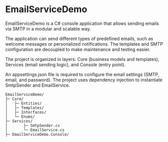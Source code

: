 
# EmailServiceDemo

EmailServiceDemo is a C# console application that allows sending emails via SMTP in a modular and scalable way.

The application can send different types of predefined emails, such as welcome messages or personalized notifications. The templates and SMTP configuration are decoupled to make maintenance and testing easier.

The project is organized in layers: Core (business models and templates), Services (email sending logic), and Console (entry point).

An appsettings.json file is required to configure the email settings (SMTP, email, and password). The project uses dependency injection to instantiate SmtpSender and EmailService.

```
EmailServiceDemo/
├─ Core/
│   ├─ Entities/
│   ├─ Templates/
│   ├─ Interfaces/
│   └─ Enums/
├─ Services/
│       ├─ SmtpSender.cs 
│       └─ EmailService.cs
├─ EmailServiceDemo.Console/

```

